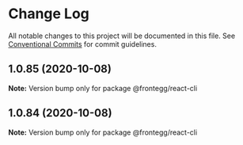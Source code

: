 # Change Log

All notable changes to this project will be documented in this file.
See [Conventional Commits](https://conventionalcommits.org) for commit guidelines.

## 1.0.85 (2020-10-08)

**Note:** Version bump only for package @frontegg/react-cli





## 1.0.84 (2020-10-08)

**Note:** Version bump only for package @frontegg/react-cli
